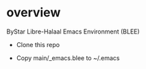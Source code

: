 # overview
ByStar Libre-Halaal Emacs Environment (BLEE)

- Clone this repo

- Copy main/_emacs.blee to ~/.emacs

